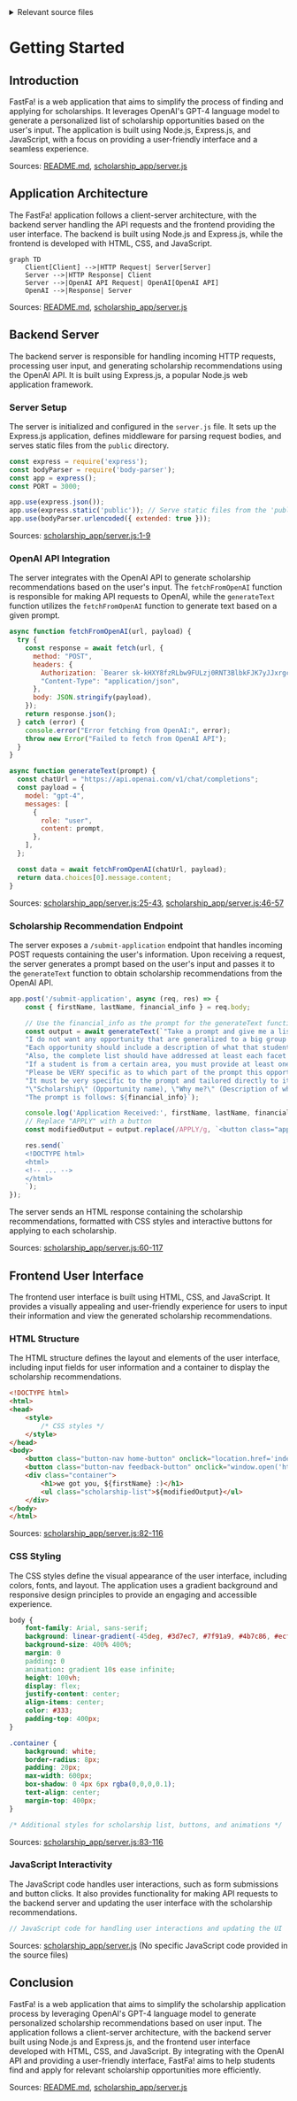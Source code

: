<details>
<summary>Relevant source files</summary>

The following files were used as context for generating this wiki page:

- [README.md](https://github.com/agattani123/Fast-Fa/blob/master/README.md)
- [scholarship_app/package.json](https://github.com/agattani123/Fast-Fa/blob/master/scholarship_app/package.json)
- [scholarship_app/server.js](https://github.com/agattani123/Fast-Fa/blob/master/scholarship_app/server.js)
</details>

# Getting Started

## Introduction

FastFa! is a web application that aims to simplify the process of finding and applying for scholarships. It leverages OpenAI's GPT-4 language model to generate a personalized list of scholarship opportunities based on the user's input. The application is built using Node.js, Express.js, and JavaScript, with a focus on providing a user-friendly interface and a seamless experience.

Sources: [README.md](https://github.com/agattani123/Fast-Fa/blob/master/README.md), [scholarship_app/server.js](https://github.com/agattani123/Fast-Fa/blob/master/scholarship_app/server.js)

## Application Architecture

The FastFa! application follows a client-server architecture, with the backend server handling the API requests and the frontend providing the user interface. The backend is built using Node.js and Express.js, while the frontend is developed with HTML, CSS, and JavaScript.

```mermaid
graph TD
    Client[Client] -->|HTTP Request| Server[Server]
    Server -->|HTTP Response| Client
    Server -->|OpenAI API Request| OpenAI[OpenAI API]
    OpenAI -->|Response| Server
```

Sources: [README.md](https://github.com/agattani123/Fast-Fa/blob/master/README.md), [scholarship_app/server.js](https://github.com/agattani123/Fast-Fa/blob/master/scholarship_app/server.js)

## Backend Server

The backend server is responsible for handling incoming HTTP requests, processing user input, and generating scholarship recommendations using the OpenAI API. It is built using Express.js, a popular Node.js web application framework.

### Server Setup

The server is initialized and configured in the `server.js` file. It sets up the Express.js application, defines middleware for parsing request bodies, and serves static files from the `public` directory.

```javascript
const express = require('express');
const bodyParser = require('body-parser');
const app = express();
const PORT = 3000;

app.use(express.json());
app.use(express.static('public')); // Serve static files from the 'public' directory
app.use(bodyParser.urlencoded({ extended: true }));
```

Sources: [scholarship_app/server.js:1-9](https://github.com/agattani123/Fast-Fa/blob/master/scholarship_app/server.js#L1-L9)

### OpenAI API Integration

The server integrates with the OpenAI API to generate scholarship recommendations based on the user's input. The `fetchFromOpenAI` function is responsible for making API requests to OpenAI, while the `generateText` function utilizes the `fetchFromOpenAI` function to generate text based on a given prompt.

```javascript
async function fetchFromOpenAI(url, payload) {
  try {
    const response = await fetch(url, {
      method: "POST",
      headers: {
        Authorization: `Bearer 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`,
        "Content-Type": "application/json",
      },
      body: JSON.stringify(payload),
    });
    return response.json();
  } catch (error) {
    console.error("Error fetching from OpenAI:", error);
    throw new Error("Failed to fetch from OpenAI API");
  }
}

async function generateText(prompt) {
  const chatUrl = "https://api.openai.com/v1/chat/completions";
  const payload = {
    model: "gpt-4",
    messages: [
      {
        role: "user",
        content: prompt,
      },
    ],
  };

  const data = await fetchFromOpenAI(chatUrl, payload);
  return data.choices[0].message.content;
}
```

Sources: [scholarship_app/server.js:25-43](https://github.com/agattani123/Fast-Fa/blob/master/scholarship_app/server.js#L25-L43), [scholarship_app/server.js:46-57](https://github.com/agattani123/Fast-Fa/blob/master/scholarship_app/server.js#L46-L57)

### Scholarship Recommendation Endpoint

The server exposes a `/submit-application` endpoint that handles incoming POST requests containing the user's information. Upon receiving a request, the server generates a prompt based on the user's input and passes it to the `generateText` function to obtain scholarship recommendations from the OpenAI API.

```javascript
app.post('/submit-application', async (req, res) => {
    const { firstName, lastName, financial_info } = req.body;

    // Use the financial_info as the prompt for the generateText function
    const output = await generateText(`"Take a prompt and give me a list and URLs to specific scholarships that would specifically give me access to opportunities." + 
    "I do not want any opportunity that are generalized to a big group of students and rather want opportunities as specific to the prompt as possible." +
    "Each opportunity should include a description of what that student specifically a good fit.  Facets include age, race, gender, location, future occupation, interests, and future plans." + 
    "Also, the complete list should have addressed at least each facet provided in the prompt. For example, if the student wants to study in Hawaii then at least one opportunity in that area and please write that out explicitly." +
    "If a student is from a certain area, you must provide at least one opportunity that is specific to that area and please write this our explicitly." +
    "Please be VERY specific as to which part of the prompt this opportunity addresses. If it is not in the prompt, absolutely do not include that opportunity. Only include opportunities DIRECTLY applicable to the prompt." +
    "It must be very specific to the prompt and tailored directly to it. Give me at least 10 distinct results. Structure the output as follows: I want an HTML list with each opportunity having the fields" +
    "\"Scholarship\" (Opportunity name), \"Why me?\" (Description of why I am a good fit and what Facets it addresses), \"How much?\" (Prize Amount), and \"Deadline\" (around when should you apply by), and \"APPLY\" (a URL of where to apply, have the link hyperlinked to APPLY and not in front of a colon). I just want the html do not include any other text before and after (include any quotation marks, i just want the html)" +
    "The prompt is follows: ${financial_info}`);

    console.log('Application Received:', firstName, lastName, financial_info, output);
    // Replace "APPLY" with a button
    const modifiedOutput = output.replace(/APPLY/g, `<button class="apply-btn">Apply</button>`);

    res.send(`
    <!DOCTYPE html>
    <html>
    <!-- ... -->
    </html>
    `);
});
```

The server sends an HTML response containing the scholarship recommendations, formatted with CSS styles and interactive buttons for applying to each scholarship.

Sources: [scholarship_app/server.js:60-117](https://github.com/agattani123/Fast-Fa/blob/master/scholarship_app/server.js#L60-L117)

## Frontend User Interface

The frontend user interface is built using HTML, CSS, and JavaScript. It provides a visually appealing and user-friendly experience for users to input their information and view the generated scholarship recommendations.

### HTML Structure

The HTML structure defines the layout and elements of the user interface, including input fields for user information and a container to display the scholarship recommendations.

```html
<!DOCTYPE html>
<html>
<head>
    <style>
        /* CSS styles */
    </style>
</head>
<body>
    <button class="button-nav home-button" onclick="location.href='index.html';">Home</button>
    <button class="button-nav feedback-button" onclick="window.open('https://forms.gle/2KvT9ztjWGgbKuGX9', '_blank');">Feedback</button>
    <div class="container">
        <h1>we got you, ${firstName} :)</h1>
        <ul class="scholarship-list">${modifiedOutput}</ul>
    </div>
</body>
</html>
```

Sources: [scholarship_app/server.js:82-116](https://github.com/agattani123/Fast-Fa/blob/master/scholarship_app/server.js#L82-L116)

### CSS Styling

The CSS styles define the visual appearance of the user interface, including colors, fonts, and layout. The application uses a gradient background and responsive design principles to provide an engaging and accessible experience.

```css
body {
    font-family: Arial, sans-serif;
    background: linear-gradient(-45deg, #3d7ec7, #7f91a9, #4b7c86, #ecf0ef);
    background-size: 400% 400%;
    margin: 0
    padding: 0
    animation: gradient 10s ease infinite;
    height: 100vh;
    display: flex;
    justify-content: center;
    align-items: center;
    color: #333;
    padding-top: 400px;
}

.container {
    background: white;
    border-radius: 8px;
    padding: 20px;
    max-width: 600px;
    box-shadow: 0 4px 6px rgba(0,0,0,0.1);
    text-align: center;
    margin-top: 400px;
}

/* Additional styles for scholarship list, buttons, and animations */
```

Sources: [scholarship_app/server.js:83-116](https://github.com/agattani123/Fast-Fa/blob/master/scholarship_app/server.js#L83-L116)

### JavaScript Interactivity

The JavaScript code handles user interactions, such as form submissions and button clicks. It also provides functionality for making API requests to the backend server and updating the user interface with the scholarship recommendations.

```javascript
// JavaScript code for handling user interactions and updating the UI
```

Sources: [scholarship_app/server.js](https://github.com/agattani123/Fast-Fa/blob/master/scholarship_app/server.js) (No specific JavaScript code provided in the source files)

## Conclusion

FastFa! is a web application that aims to simplify the scholarship application process by leveraging OpenAI's GPT-4 language model to generate personalized scholarship recommendations based on user input. The application follows a client-server architecture, with the backend server built using Node.js and Express.js, and the frontend user interface developed with HTML, CSS, and JavaScript. By integrating with the OpenAI API and providing a user-friendly interface, FastFa! aims to help students find and apply for relevant scholarship opportunities more efficiently.

Sources: [README.md](https://github.com/agattani123/Fast-Fa/blob/master/README.md), [scholarship_app/server.js](https://github.com/agattani123/Fast-Fa/blob/master/scholarship_app/server.js)